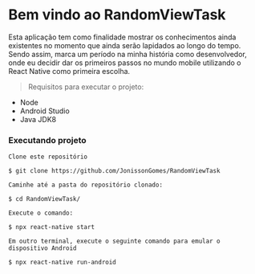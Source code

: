 # Bem vindo ao RandomViewTask

Esta aplicação tem como finalidade mostrar os conhecimentos ainda existentes no momento que ainda serão lapidados ao longo do tempo. Sendo assim, marca um período na minha história como  desenvolvedor, onde eu decidir dar os primeiros passos no mundo mobile utilizando o React Native como primeira escolha.



> Requisitos para executar o projeto:

- Node
- Android Studio
- Java JDK8

### Executando projeto

`Clone este repositório`

```
$ git clone https://github.com/JonissonGomes/RandomViewTask
```

`Caminhe até a pasta do repositório clonado:`

```
$ cd RandomViewTask/
```

`Execute o comando:`

```
$ npx react-native start
```

`Em outro terminal, execute o seguinte comando para emular o dispositivo Android`

```
$ npx react-native run-android
```

